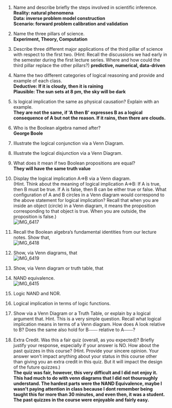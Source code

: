 1. Name and describe briefly the steps involved in scientific inference.  
**Reality: natural phenomena     
Data: inverse problem model construction    
Scenario: forward problem calibration and validation**     
2. Name the three pillars of science.  
**Experiment, Theory, Computation**   
3. Describe three different major applications of the third pillar of science with respect to the first two.
(Hint: Recall the discussions we had early in the semester during the first lecture series. Where and how could the third pillar replace the other pillars?)
**predictive, numerical, data-driven**   
4. Name the two different categories of logical reasoning and provide and example of each class.   
**Deductive: If it is cloudy, then it is raining   
Plausible: The sun sets at 8 pm, the sky will be dark**   
5. Is logical implication the same as physical causation? Explain with an example.   
**They are not the same, if 'A then B' expresses B as a logical consequence of A but not the reason. If it rains, then there are clouds.**     
6. Who is the Boolean algebra named after?     
**George Boole**    
7. Illustrate the logical conjunction via a Venn Diagram.   

8. Illustrate the logical disjunction via a Venn Diagram.  

9. What does it mean if two Boolean propositions are equal?     
**They will have the same truth value**    
10. Display the logical implication A⇒B via a Venn diagram.  
(Hint. Think about the meaning of logical implication A⇒B: If A is true, then B must be true. If A is false, then B can be either true or false. What configuration of A and B circles in a Venn diagram would correspond to the above statement for logical implication? Recall that when you are inside an object (circle) in a Venn diagram, it means the proposition corresponding to that object is true. When you are outside, the proposition is false.)  
![IMG_6417](https://github.com/galil34/IDS2024S/assets/157654727/5860f416-4ff6-48be-8bf8-f39432f6ca68)    
11. Recall the Boolean algebra’s fundamental identities from our lecture notes. Show that,  
![IMG_6418](https://github.com/galil34/IDS2024S/assets/157654727/eb6cd68a-7e75-448d-bd41-5f005bd71867)    
12. Show, via Venn diagrams, that   
![IMG_6419](https://github.com/galil34/IDS2024S/assets/157654727/773a7c2d-7c81-46d1-81f2-8b9c27304b83)   
13. Show, via Venn diagram or truth table, that    

14. NAND equivalence.  
![IMG_6415](https://github.com/galil34/IDS2024S/assets/157654727/3cc88e8b-a5ed-40c1-baca-35ed7aaec52c)       
15. Logic NAND and NOR.  

16. Logical implication in terms of logic functions.  

17. Show via a Venn Diagram or a Truth Table, or explain by a logical argument that. Hint. This is a very simple question. Recall what logical implication means in terms of a Venn diagram. How does A look relative to B? Does the same also hold for B⎯⎯⎯⎯ relative to A⎯⎯⎯⎯?   

18. Extra Credit. Was this a fair quiz (overall, as you expected)? Briefly justify your response, especially if your answer is NO. How about the past quizzes in this course? (Hint. Provide your sincere opinion. Your answer won’t impact anything about your status in this course other than giving you an extra credit in this quiz. But it will impact the design of the future quizzes.)  
**The quiz was fair, however, this very difficult and I did not enjoy it. This had much to do with venn diagrams that I did not thouroughly understand. The hardest parts were the NAND Equivalence, maybe I wasn't paying attention in class because I dont remember being taught this for more than 30 minutes, and even then, it was a student. The past quizzes in the course were enjoyable and fairly easy.**  
